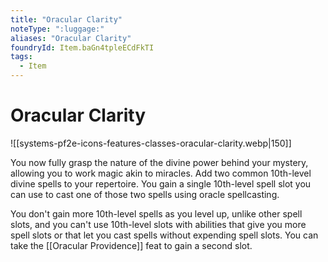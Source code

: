 ```yaml
---
title: "Oracular Clarity"
noteType: ":luggage:"
aliases: "Oracular Clarity"
foundryId: Item.baGn4tpleECdFkTI
tags:
  - Item
---
```


# Oracular Clarity
![[systems-pf2e-icons-features-classes-oracular-clarity.webp|150]]

You now fully grasp the nature of the divine power behind your mystery, allowing you to work magic akin to miracles. Add two common 10th-level divine spells to your repertoire. You gain a single 10th-level spell slot you can use to cast one of those two spells using oracle spellcasting.

You don't gain more 10th-level spells as you level up, unlike other spell slots, and you can't use 10th-level slots with abilities that give you more spell slots or that let you cast spells without expending spell slots. You can take the [[Oracular Providence]] feat to gain a second slot.
